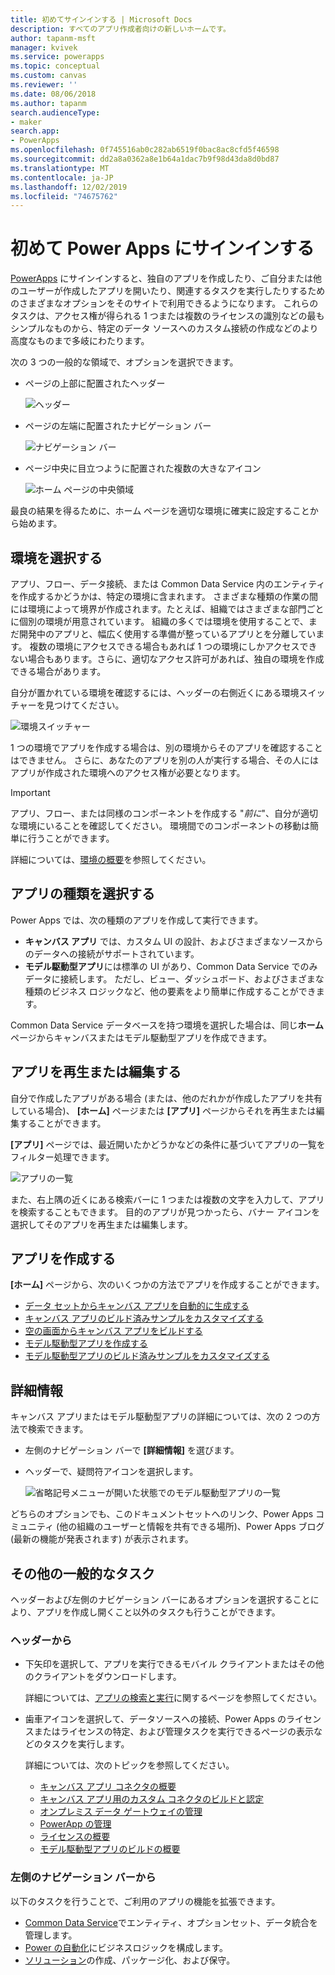 ```yaml
---
title: 初めてサインインする | Microsoft Docs
description: すべてのアプリ作成者向けの新しいホームです。
author: tapanm-msft
manager: kvivek
ms.service: powerapps
ms.topic: conceptual
ms.custom: canvas
ms.reviewer: ''
ms.date: 08/06/2018
ms.author: tapanm
search.audienceType:
- maker
search.app:
- PowerApps
ms.openlocfilehash: 0f745516ab0c282ab6519f0bac8ac8cfd5f46598
ms.sourcegitcommit: dd2a8a0362a8e1b64a1dac7b9f98d43da8d0bd87
ms.translationtype: MT
ms.contentlocale: ja-JP
ms.lasthandoff: 12/02/2019
ms.locfileid: "74675762"
---
```

# <a name="sign-in-to-power-apps-for-the-first-time"></a>初めて Power Apps にサインインする

[PowerApps](https://make.powerapps.com?utm_source=padocs&utm_medium=linkinadoc&utm_campaign=referralsfromdoc) にサインインすると、独自のアプリを作成したり、ご自分または他のユーザーが作成したアプリを開いたり、関連するタスクを実行したりするためのさまざまなオプションをそのサイトで利用できるようになります。 これらのタスクは、アクセス権が得られる 1 つまたは複数のライセンスの識別などの最もシンプルなものから、特定のデータ ソースへのカスタム接続の作成などのより高度なものまで多岐にわたります。

次の 3 つの一般的な領域で、オプションを選択できます。

- ページの上部に配置されたヘッダー

    ![ヘッダー](media/intro-maker-portal/header.png)

- ページの左端に配置されたナビゲーション バー

    ![ナビゲーション バー](media/intro-maker-portal/nav-bar.png)

- ページ中央に目立つように配置された複数の大きなアイコン

    ![ホーム ページの中央領域](media/intro-maker-portal/center-area.png)

最良の結果を得るために、ホーム ページを適切な環境に確実に設定することから始めます。

## <a name="choose-an-environment"></a>環境を選択する

アプリ、フロー、データ接続、または Common Data Service 内のエンティティを作成するかどうかは、特定の環境に含まれます。 さまざまな種類の作業の間には環境によって境界が作成されます。たとえば、組織ではさまざまな部門ごとに個別の環境が用意されています。 組織の多くでは環境を使用することで、まだ開発中のアプリと、幅広く使用する準備が整っているアプリとを分離しています。 複数の環境にアクセスできる場合もあれば 1 つの環境にしかアクセスできない場合もあります。さらに、適切なアクセス許可があれば、独自の環境を作成できる場合があります。

自分が置かれている環境を確認するには、ヘッダーの右側近くにある環境スイッチャーを見つけてください。

![環境スイッチャー](media/intro-maker-portal/environment-switcher.png)

1 つの環境でアプリを作成する場合は、別の環境からそのアプリを確認することはできません。 さらに、あなたのアプリを別の人が実行する場合、その人にはアプリが作成された環境へのアクセス権が必要となります。

> [!IMPORTANT]
> アプリ、フロー、または同様のコンポーネントを作成する "*前に*"、自分が適切な環境にいることを確認してください。 環境間でのコンポーネントの移動は簡単に行うことができます。

詳細については、[環境の概要](../../administrator/environments-overview.md)を参照してください。

## <a name="choose-an-app-type"></a>アプリの種類を選択する

Power Apps では、次の種類のアプリを作成して実行できます。

- **キャンバス アプリ** では、カスタム UI の設計、およびさまざまなソースからのデータへの接続がサポートされています。
- **モデル駆動型アプリ**には標準の UI があり、Common Data Service でのみデータに接続します。 ただし、ビュー、ダッシュボード、およびさまざまな種類のビジネス ロジックなど、他の要素をより簡単に作成することができます。

Common Data Service データベースを持つ環境を選択した場合は、同じ**ホーム**ページからキャンバスまたはモデル駆動型アプリを作成できます。

## <a name="play-or-edit-an-app"></a>アプリを再生または編集する

自分で作成したアプリがある場合 (または、他のだれかが作成したアプリを共有している場合)、 **[ホーム]** ページまたは **[アプリ]** ページからそれを再生または編集することができます。

**[アプリ]** ページでは、最近開いたかどうかなどの条件に基づいてアプリの一覧をフィルター処理できます。

![アプリの一覧](./media/intro-maker-portal/find-apps.png)

また、右上隅の近くにある検索バーに 1 つまたは複数の文字を入力して、アプリを検索することもできます。 目的のアプリが見つかったら、バナー アイコンを選択してそのアプリを再生または編集します。

## <a name="create-an-app"></a>アプリを作成する

**[ホーム]** ページから、次のいくつかの方法でアプリを作成することができます。

- [データ セットからキャンバス アプリを自動的に生成する](data-platform-create-app.md)
- [キャンバス アプリのビルド済みサンプルをカスタマイズする](open-and-run-a-sample-app.md)
- [空の画面からキャンバス アプリをビルドする](data-platform-create-app-scratch.md)
- [モデル駆動型アプリを作成する](../model-driven-apps/overview-model-driven-samples.md)
- [モデル駆動型アプリのビルド済みサンプルをカスタマイズする](../model-driven-apps/build-first-model-driven-app.md)

## <a name="learn-more"></a>詳細情報

キャンバス アプリまたはモデル駆動型アプリの詳細については、次の 2 つの方法で検索できます。

- 左側のナビゲーション バーで **[詳細情報]** を選びます。
- ヘッダーで、疑問符アイコンを選択します。

    ![省略記号メニューが開いた状態でのモデル駆動型アプリの一覧](media/intro-maker-portal/help-icon.png)

どちらのオプションでも、このドキュメントセットへのリンク、Power Apps コミュニティ (他の組織のユーザーと情報を共有できる場所)、Power Apps ブログ (最新の機能が発表されます) が表示されます。

## <a name="other-common-tasks"></a>その他の一般的なタスク

ヘッダーおよび左側のナビゲーション バーにあるオプションを選択することにより、アプリを作成し開くこと以外のタスクも行うことができます。

### <a name="from-the-header"></a>ヘッダーから

- 下矢印を選択して、アプリを実行できるモバイル クライアントまたはその他のクライアントをダウンロードします。

    詳細については、[アプリの検索と実行](../../user/index.md)に関するページを参照してください。

- 歯車アイコンを選択して、データソースへの接続、Power Apps のライセンスまたはライセンスの特定、および管理タスクを実行できるページの表示などのタスクを実行します。

    詳細については、次のトピックを参照してください。

  - [キャンバス アプリ コネクタの概要](connections-list.md)
  - [キャンバス アプリ用のカスタム コネクタのビルドと認定](register-custom-api.md)
  - [オンプレミス データ ゲートウェイの管理](gateway-management.md)
  - [PowerApp の管理](../../administrator/index.md)
  - [ライセンスの概要](../../administrator/pricing-billing-skus.md)
  - [モデル駆動型アプリのビルドの概要](../model-driven-apps/model-driven-app-overview.md)

### <a name="from-the-left-navigation-bar"></a>左側のナビゲーション バーから

以下のタスクを行うことで、ご利用のアプリの機能を拡張できます。

- [Common Data Service](../common-data-service/data-platform-intro.md)でエンティティ、オプションセット、データ統合を管理します。
- [Power の自動化](https://docs.microsoft.com/flow/getting-started)にビジネスロジックを構成します。
- [ソリューション](../../developer/common-data-service/introduction-solutions.md)の作成、パッケージ化、および保守。
